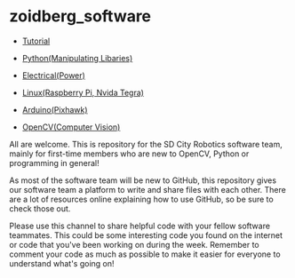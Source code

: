 # zoidberg_software
* [Tutorial](https://github.com/sdcityrobotics/zoidberg_software/tree/master/Tutorial)
* [Python(Manipulating Libaries)](https://github.com/sdcityrobotics/zoidberg_software/tree/master/Python)
* [Electrical(Power)](https://github.com/sdcityrobotics/zoidberg_software/tree/master/Electrical)

* [Linux(Raspberry Pi, Nvida Tegra)](https://github.com/sdcityrobotics/zoidberg_software/tree/master/Linux)

* [Arduino(Pixhawk)](https://github.com/sdcityrobotics/zoidberg_software/tree/master/Pixhawk)

* [OpenCV(Computer Vision)](https://github.com/sdcityrobotics/zoidberg_software/tree/master/OpenCV)

All are welcome. This is repository for the SD City Robotics software team, mainly for first-time members who are new to OpenCV, Python or programming in general!

As most of the software team will be new to GitHub, this repository gives our software team a platform to write and share files with each other. There are a lot of resources online explaining how to use GitHub, so be sure to check those out.

Please use this channel to share helpful code with your fellow software teammates. This could be some interesting code you found on the internet or code that you've been working on during the week. Remember to comment your code as much as possible to make it easier for everyone to understand what's going on!

